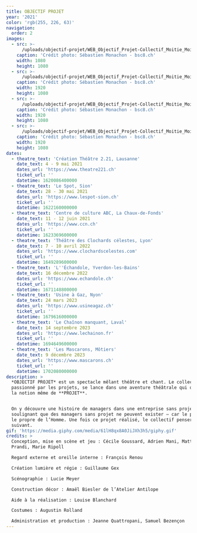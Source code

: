 ```yaml
---
title: OBJECTIF PROJET
year: '2021'
color: 'rgb(255, 226, 63)'
navigation:
  order: 2
images:
  - src: >-
      /uploads/objectif-projet/WEB_Objectif_Projet-Collectif_Moitie_Moitie_Moitie-2_21-26_avril_2021-Photo_c_S俠astien_Monachon_04_8Y2A7843.JPG
    caption: 'Crédit photo: Sébastien Monachon - bsc8.ch'
    width: 1080
    height: 1080
  - src: >-
      /uploads/objectif-projet/WEB_Objectif_Projet-Collectif_Moitie_Moitie_Moitie-2_21-26_avril_2021-Photo_c_S俠astien_Monachon_05_NS5C5783.JPG
    caption: 'Crédit photo: Sébastien Monachon - bsc8.ch'
    width: 1920
    height: 1080
  - src: >-
      /uploads/objectif-projet/WEB_Objectif_Projet-Collectif_Moitie_Moitie_Moitie-2_21-26_avril_2021-Photo_c_S俠astien_Monachon_18_NS5C5941.JPG
    caption: 'Crédit photo: Sébastien Monachon - bsc8.ch'
    width: 1920
    height: 1080
  - src: >-
      /uploads/objectif-projet/WEB_Objectif_Projet-Collectif_Moitie_Moitie_Moitie-2_21-26_avril_2021-Photo_c_S俠astien_Monachon_26_NS5C6016.JPG
    caption: 'Crédit photo: Sébastien Monachon - bsc8.ch'
    width: 1920
    height: 1080
dates:
  - theatre_text: 'Création Théâtre 2.21, Lausanne'
    date_text: 4 - 9 mai 2021
    dates_url: 'https://www.theatre221.ch'
    ticket_url: ''
    datetime: 1620086400000
  - theatre_text: 'Le Spot, Sion'
    date_text: 28 - 30 mai 2021
    dates_url: 'https://www.lespot-sion.ch'
    ticket_url: ''
    datetime: 1622160000000
  - theatre_text: 'Centre de culture ABC, La Chaux-de-Fonds'
    date_text: 11 - 12 juin 2021
    dates_url: 'https://www.ccn.ch'
    ticket_url: ''
    datetime: 1623369600000
  - theatre_text: 'Théâtre des Clochards célestes, Lyon'
    date_text: 7 - 10 avril 2022
    dates_url: 'https://www.clochardscelestes.com'
    ticket_url: ''
    datetime: 1649289600000
  - theatre_text: 'L''Échandole, Yverdon-les-Bains'
    date_text: 16 décembre 2022
    dates_url: 'https://www.echandole.ch'
    ticket_url: ''
    datetime: 1671148800000
  - theatre_text: 'Usine à Gaz, Nyon'
    date_text: 24 mars 2023
    dates_url: 'https://www.usineagaz.ch'
    ticket_url: ''
    datetime: 1679616000000
  - theatre_text: 'Le Chaînon manquant, Laval'
    date_text: 14 septembre 2023
    dates_url: 'https://www.lechainon.fr'
    ticket_url: ''
    datetime: 1694649600000
  - theatre_text: 'Les Mascarons, Môtiers'
    date_text: 9 décembre 2023
    dates_url: 'https://www.mascarons.ch'
    ticket_url: ''
    datetime: 1702080000000
description: >
  *OBJECTIF PROJET* est un spectacle mêlant théâtre et chant. Le collectif,
  passionné par les projets, se lance dans une aventure théâtrale qui questionne
  la notion même de **PROJET**.


  On y découvre une histoire de managers dans une entreprise sans projet,
  soulignant que des managers sans projet ne peuvent exister – car le projet est
  le propre de l’Homme. Une fois ce projet réalisé, le collectif pensera déjà au
  suivant.
gif: 'https://media.giphy.com/media/61lH8qx8A0JiJXh3h5/giphy.gif'
credits: >
  Conception, mise en scène et jeu : Cécile Goussard, Adrien Mani, Matteo
  Prandi, Marie Ripoll

  Regard externe et oreille interne : François Renou

  Création lumière et régie : Guillaume Gex

  Scénographie : Lucie Meyer

  Construction décor : Amaël Biesler de l’Atelier Antilope

  Aide à la réalisation : Louise Blanchard

  Costumes : Augustin Rolland

  Administration et production : Jeanne Quattropani, Samuel Bezençon
---
```


